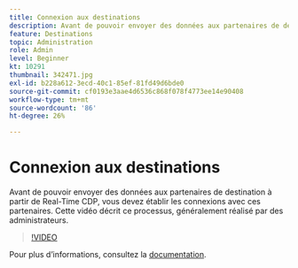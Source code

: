 ```yaml
---
title: Connexion aux destinations
description: Avant de pouvoir envoyer des données aux partenaires de destination à partir de Real-Time CDP, vous devez établir les connexions avec ces partenaires. Cette vidéo passe en revue ce pr.. (Les descriptions doivent être comprises entre 60 et 160 caractères)
feature: Destinations
topic: Administration
role: Admin
level: Beginner
kt: 10291
thumbnail: 342471.jpg
exl-id: b228a612-3ecd-40c1-85ef-81fd49d6bde0
source-git-commit: cf0193e3aae4d6536c868f078f4773ee14e90408
workflow-type: tm+mt
source-wordcount: '86'
ht-degree: 26%

---
```


# Connexion aux destinations

Avant de pouvoir envoyer des données aux partenaires de destination à partir de Real-Time CDP, vous devez établir les connexions avec ces partenaires. Cette vidéo décrit ce processus, généralement réalisé par des administrateurs.

>[!VIDEO](https://video.tv.adobe.com/v/342471/?quality=12&learn=on)

Pour plus dʼinformations, consultez la [documentation](https://experienceleague.adobe.com/docs/experience-platform/destinations/ui/connect-destination.html?lang=en).
